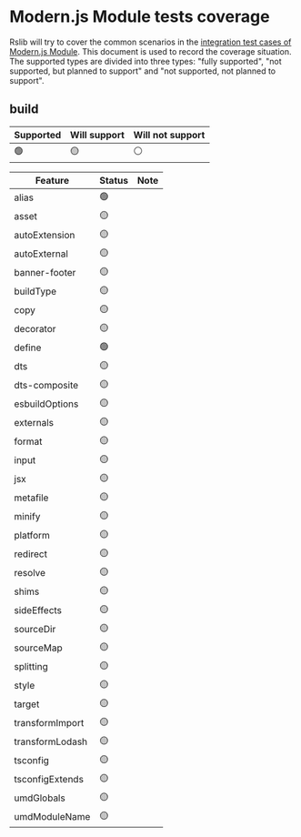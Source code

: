 # Modern.js Module tests coverage

Rslib will try to cover the common scenarios in the [integration test cases of Modern.js Module](https://github.com/web-infra-dev/modern.js/tree/main/tests/integration/module). This document is used to record the coverage situation. The supported types are divided into three types: "fully supported", "not supported, but planned to support" and "not supported, not planned to support".

## build

| Supported | Will support | Will not support |
| --------- | ------------ | ---------------- |
| 🟢        | 🟡           | ⚪️               |

| Feature         | Status | Note |
| --------------- | ------ | ---- |
| alias           | 🟢     |      |
| asset           | 🟡     |      |
| autoExtension   | 🟡     |      |
| autoExternal    | 🟡     |      |
| banner-footer   | 🟡     |      |
| buildType       | 🟡     |      |
| copy            | 🟡     |      |
| decorator       | 🟡     |      |
| define          | 🟢     |      |
| dts             | 🟡     |      |
| dts-composite   | 🟡     |      |
| esbuildOptions  | 🟡     |      |
| externals       | 🟡     |      |
| format          | 🟡     |      |
| input           | 🟡     |      |
| jsx             | 🟡     |      |
| metafile        | 🟡     |      |
| minify          | 🟡     |      |
| platform        | 🟡     |      |
| redirect        | 🟡     |      |
| resolve         | 🟡     |      |
| shims           | 🟡     |      |
| sideEffects     | 🟡     |      |
| sourceDir       | 🟡     |      |
| sourceMap       | 🟡     |      |
| splitting       | 🟡     |      |
| style           | 🟡     |      |
| target          | 🟡     |      |
| transformImport | 🟡     |      |
| transformLodash | 🟡     |      |
| tsconfig        | 🟡     |      |
| tsconfigExtends | 🟡     |      |
| umdGlobals      | 🟡     |      |
| umdModuleName   | 🟡     |      |
